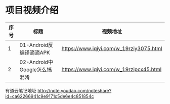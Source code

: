 项目视频介绍 
===========

|序号|标题|视频地址|
|---|----|-----|
|1|01-Android反编译滴滴APK|https://www.iqiyi.com/w_19rziy3075.html|
|2|02-Android中Google怎么搞混淆|https://www.iqiyi.com/w_19rzipcx45.html|




有道云笔记地址
http://note.youdao.com/noteshare?id=ca62266941c9e9171c5de6e4c851854c








